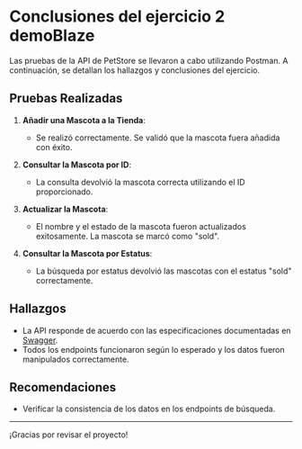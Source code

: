 # Conclusiones del ejercicio 2 demoBlaze

Las pruebas de la API de PetStore se llevaron a cabo utilizando Postman. A continuación, se detallan los hallazgos y conclusiones del ejercicio.

## Pruebas Realizadas

1. **Añadir una Mascota a la Tienda**:
   - Se realizó correctamente. Se validó que la mascota fuera añadida con éxito.

2. **Consultar la Mascota por ID**:
   - La consulta devolvió la mascota correcta utilizando el ID proporcionado.

3. **Actualizar la Mascota**:
   - El nombre y el estado de la mascota fueron actualizados exitosamente. La mascota se marcó como "sold".

4. **Consultar la Mascota por Estatus**:
   - La búsqueda por estatus devolvió las mascotas con el estatus "sold" correctamente.

## Hallazgos

- La API responde de acuerdo con las especificaciones documentadas en [Swagger](https://petstore.swagger.io/).
- Todos los endpoints funcionaron según lo esperado y los datos fueron manipulados correctamente.

## Recomendaciones

- Verificar la consistencia de los datos en los endpoints de búsqueda.

---

¡Gracias por revisar el proyecto!
